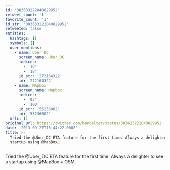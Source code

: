 ```yaml
---
id: '383633222040829952'
retweet_count: '1'
favorite_count: '1'
id_str: '383633222040829952'
retweeted: false
entities:
  hashtags: []
  symbols: []
  user_mentions:
    - name: Uber DC
      screen_name: Uber_DC
      indices:
        - '10'
        - '18'
      id_str: '272164322'
      id: '272164322'
    - name: Mapbox
      screen_name: Mapbox
      indices:
        - '93'
        - '100'
      id_str: '55236002'
      id: '55236002'
  urls: []
original_url: https://twitter.com/benbalter/status/383633222040829952
date: '2013-09-27T16:44:22.000Z'
title: >-
  Tried the @Uber_DC ETA feature for the first time. Always a delighter to see a
  startup using @MapBox…
---
```


Tried the @Uber_DC ETA feature for the first time. Always a delighter to see a startup using @MapBox + OSM.